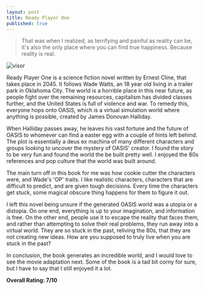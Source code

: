 ```yaml
---
layout: post
title: Ready Player One
published: true
---
```

> That was when I realized, as terrifying and painful as reality can be, it's also the only place where you can find true happiness. Because reality is real.

![visor](https://cdn.vox-cdn.com/thumbor/PekFd1SbxH0ezAdySYwRyH5nGMA=/1400x788/filters:format(jpeg)/cdn.vox-cdn.com/uploads/chorus_asset/file/10535947/ready_player_one_tye_sheridan.jpg)

Ready Player One is a science fiction novel written by Ernest Cline, that takes place in 2045. It follows Wade Watts, an 18 year old living in a trailer park in Oklahoma City. The world is a horrible place in this near future, as people fight over the remaining resources, capitalism has divided classes further, and the United States is full of violence and war. To remedy this, everyone hops onto OASIS, which is a virtual simulation world where anything is possible, created by James Donovan Halliday.

When Halliday passes away, he leaves his vast fortune and the future of OASIS to whomever can find a easter egg with a couple of hints left behind. The plot is essentially a deus ex machina of many different characters and groups looking to uncover the mystery of OASIS' creator. I found the story to be very fun and found the world the be built pretty well. I enjoyed the 80s references and pop culture that the world was built around.

The main turn off in this book for me was how cookie cutter the characters were, and Wade's 'OP' traits. I like realistic characters, characters that are difficult to predict, and are given tough decisions. Every time the characters get stuck, some magical obscure thing happens for them to figure it out.

I left this novel being unsure if the generated OASIS world was a utopia or a distopia. On one end, everything is up to your imagination, and information is free. On the other end, people use it to escape the reality that faces them, and rather than attempting to solve their real problems, they run away into a virtual world. They are so stuck in the past, reliving the 80s, that they are not creating new ideas. How are you supposed to truly live when you are stuck in the past?

In conclusion, the book generates an incredible world, and I would love to see the movie adaptation next. Some of the book is a tad bit corny for sure, but I have to say that I still enjoyed it a lot.

**Overall Rating: 7/10**




